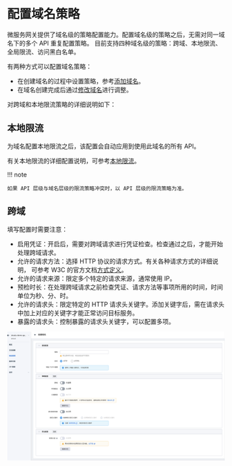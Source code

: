 # 配置域名策略

微服务网关提供了域名级的策略配置能力。配置域名级的策略之后，无需对同一域名下的多个 API 重复配置策略。
目前支持四种域名级的策略：跨域、本地限流、全局限流、访问黑白名单。

有两种方式可以配置域名策略：

- 在创建域名的过程中设置策略，参考[添加域名](./index.md#_2)。
- 在域名创建完成后通过[修改域名](./index.md#_3)进行调整。

对跨域和本地限流策略的详细说明如下：

## 本地限流

为域名配置本地限流之后，该配置会自动应用到使用此域名的所有 API。

有关本地限流的详细配置说明，可参考[本地限流](../api/api-policy.md#_6)。

!!! note

    如果 API 层级与域名层级的限流策略冲突时，以 API 层级的限流策略为准。

## 跨域

<!--待补充：解释一下什么是跨域，跨域的功能作用，效果等-->

填写配置时需要注意：

- 启用凭证：开启后，需要对跨域请求进行凭证检查。检查通过之后，才能开始处理跨域请求。
- 允许的请求方法：选择 HTTP 协议的请求方式。有关各种请求方式的详细说明，
  可参考 W3C 的官方文档[方式定义](https://www.rfc-editor.org/rfc/rfc9110.html#name-method-definitions)。
- 允许的请求来源：限定多个特定的请求来源，通常使用 IP。
- 预检时长：在处理跨域请求之前检查凭证、请求方法等事项所用的时间，时间单位为秒、分、时。
- 允许的请求头：限定特定的 HTTP 请求头关键字。添加关键字后，需在请求头中加上对应的关键字才能正常访问目标服务。
- 暴露的请求头：控制暴露的请求头关键字，可以配置多项。

![跨域](../images/yumingcelue.png)
